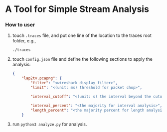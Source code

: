 # A Tool for Simple Stream Analysis

### How to user
1. touch `.traces` file, and put one line of the location to the traces root folder, e.g.,
    ```
    ./traces
    ```

2. touch `config.json` file and define the following sections to apply the analysis:
    ```json
    {
        "lap2tv.pcapng": {
            "filter": "<wireshark display filter>",
            "limit": "<(unit: ms) threshold for packet chop>",

            "interval_cutoff": "<(unit: s) the interval beyond the cutoff will not display>",

            "interval_percent": "<the majority for interval analysis>",
            "length_percent": "<the majority percent for length analysis>"
        }
    ```

3. run `python3 analyze.py` for analysis.
